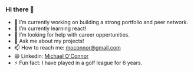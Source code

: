 ### Hi there 👋


- 🔭 I’m currently working on building a strong portfolio and peer network.
- 🌱 I’m currently learning react!
- 🤔 I’m looking for help with career oppertunities.
- 💬 Ask me about my projects!
- 📫 How to reach me: moconnor@gmail.com
- 😄 Linkedin: [Michael O'Connor](https://www.linkedin.com/in/michael-o-connor-b79005200/)
- ⚡ Fun fact: I have played in a golf league for 6 years.

